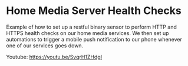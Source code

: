 # Home Media Server Health Checks
Example of how to set up a restful binary sensor to perform HTTP and HTTPS health checks on our home media services.
We then set up automations to trigger a mobile push notification to our phone whenever one of our services goes down.

Youtube: https://youtu.be/SvqrH1ZHdgI
